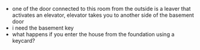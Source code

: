 - one of the door connected to this room from the outside is a leaver that activates an elevator, elevator takes you to another side of the basement door
- i need the basement key
- what happens if you enter the house from the foundation using a keycard?